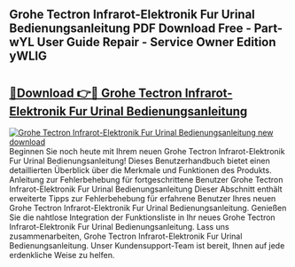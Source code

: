 ## Grohe Tectron Infrarot-Elektronik Fur Urinal Bedienungsanleitung PDF Download Free - Part-wYL User Guide Repair - Service Owner Edition yWLlG

# <h2><a href="http://df647m.blite.top/?on=Grohe+Tectron+Infrarot-Elektronik+Fur+Urinal+Bedienungsanleitung">🔗Download 👉🔴 Grohe Tectron Infrarot-Elektronik Fur Urinal Bedienungsanleitung</a></h2>

[![Grohe Tectron Infrarot-Elektronik Fur Urinal Bedienungsanleitung new download](https://i.imgur.com/lujVjoI.png)](http://df647m.blite.top/?on=Grohe+Tectron+Infrarot-Elektronik+Fur+Urinal+Bedienungsanleitung)
Beginnen Sie noch heute mit Ihrem neuen Grohe Tectron Infrarot-Elektronik Fur Urinal Bedienungsanleitung! Dieses Benutzerhandbuch bietet einen detaillierten Überblick über die Merkmale und Funktionen des Produkts. Anleitung zur Fehlerbehebung für fortgeschrittene Benutzer Grohe Tectron Infrarot-Elektronik Fur Urinal Bedienungsanleitung Dieser Abschnitt enthält erweiterte Tipps zur Fehlerbehebung für erfahrene Benutzer Ihres neuen Grohe Tectron Infrarot-Elektronik Fur Urinal Bedienungsanleitung. Genießen Sie die nahtlose Integration der Funktionsliste in Ihr neues Grohe Tectron Infrarot-Elektronik Fur Urinal Bedienungsanleitung. Lass uns zusammenarbeiten, Grohe Tectron Infrarot-Elektronik Fur Urinal Bedienungsanleitung. Unser Kundensupport-Team ist bereit, Ihnen auf jede erdenkliche Weise zu helfen.
